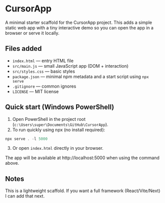 # CursorApp

A minimal starter scaffold for the CursorApp project. This adds a simple static web app with a tiny interactive demo so you can open the app in a browser or serve it locally.

## Files added

- `index.html` — entry HTML file
- `src/main.js` — small JavaScript app (DOM + interaction)
- `src/styles.css` — basic styles
- `package.json` — minimal npm metadata and a start script using `npx serve`
- `.gitignore` — common ignores
- `LICENSE` — MIT license

## Quick start (Windows PowerShell)

1. Open PowerShell in the project root (`c:\Users\super\Documents\GitHub\CursorApp`).
2. To run quickly using npx (no install required):

```powershell
npx serve . -l 5000
```

3. Or open `index.html` directly in your browser.

The app will be available at http://localhost:5000 when using the command above.

## Notes

This is a lightweight scaffold. If you want a full framework (React/Vite/Next) I can add that next.
